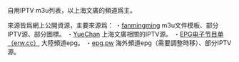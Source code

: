 自用IPTV m3u列表，以上海文廣的頻道爲主。

來源皆爲網上公開資源，主要來源爲：
・[fanmingming](https://github.com/fanmingming/live) m3u文件模板、部分IPTV源、部分圖標。
・[YueChan](https://github.com/YueChan/Live) 上海文廣相關的IPTV源。
・[EPG电子节目单（erw.cc）](http://epg.erw.cc/) 大陸頻道epg。
・[epg.pw](https://epg.pw/) 海外頻道epg（需要調整時移）、部分IPTV源。
